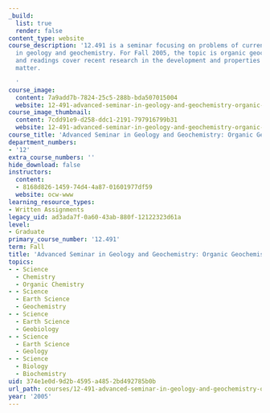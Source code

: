```yaml
---
_build:
  list: true
  render: false
content_type: website
course_description: '12.491 is a seminar focusing on problems of current interest
  in geology and geochemistry. For Fall 2005, the topic is organic geochemistry. Lectures
  and readings cover recent research in the development and properties of organic
  matter.

  '
course_image:
  content: 7a9add7b-7824-25c5-288b-bda507015004
  website: 12-491-advanced-seminar-in-geology-and-geochemistry-organic-geochemistry-fall-2005
course_image_thumbnail:
  content: 7cdd91e9-d258-ddc1-2191-797916799b31
  website: 12-491-advanced-seminar-in-geology-and-geochemistry-organic-geochemistry-fall-2005
course_title: 'Advanced Seminar in Geology and Geochemistry: Organic Geochemistry'
department_numbers:
- '12'
extra_course_numbers: ''
hide_download: false
instructors:
  content:
  - 8168d826-1459-74d4-4a87-01601977df59
  website: ocw-www
learning_resource_types:
- Written Assignments
legacy_uid: ad3ada7f-0a60-43ab-880f-12122323d61a
level:
- Graduate
primary_course_number: '12.491'
term: Fall
title: 'Advanced Seminar in Geology and Geochemistry: Organic Geochemistry'
topics:
- - Science
  - Chemistry
  - Organic Chemistry
- - Science
  - Earth Science
  - Geochemistry
- - Science
  - Earth Science
  - Geobiology
- - Science
  - Earth Science
  - Geology
- - Science
  - Biology
  - Biochemistry
uid: 374e1e0d-9d2b-4595-a485-2bd492785b0b
url_path: courses/12-491-advanced-seminar-in-geology-and-geochemistry-organic-geochemistry-fall-2005
year: '2005'
---
```

